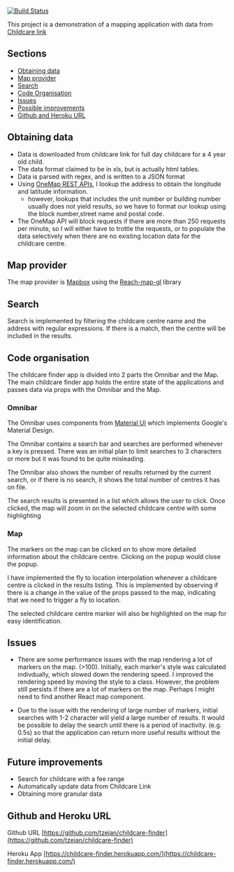 [![Build Status](https://travis-ci.org/tzejan/childcare-finder.svg?branch=master)](https://travis-ci.org/tzejan/childcare-finder)

This project is a demonstration of a mapping application with data from [Childcare link](https://childcarelink.gov.sg/ccls/home/CCLS_Home.jsp)

## Sections

- [Obtaining data](#obtaining-data)
- [Map provider](#map-provider)
- [Search](#search)
- [Code Organisation](#code-organisation)
- [Issues](#issues)
- [Possible improvements](#possible-improvements)
- [Github and Heroku URL](#github-and-heroku-url) 

## Obtaining data
- Data is downloaded from childcare link for full day childcare for a 4 year old child.
- The data format claimed to be in xls, but is actually html tables.
- Data is parsed with regex, and is written to a JSON format
- Using [OneMap REST APIs](https://docs.onemap.sg/#onemap-rest-apis), I lookup the address to obtain the longitude and latitude information.
  - however, lookups that includes the unit number or building number usually does not yield results, so we have to format our lookup using the block number,street name and postal code.
- The OneMap API will block requests if there are more than 250 requests per minute, so I will either have to trottle the requests, or to populate the data selectively when there are no existing location data for the childcare centre.

## Map provider
The map provider is [Mapbox](https://www.mapbox.com/about/maps/) using the [Reach-map-gl](https://uber.github.io/react-map-gl/#/) library

## Search
Search is implemented by filtering the childcare centre name and the address with regular expressions. If there is a match, then the centre will be included in the results.

## Code organisation
The childcare finder app is divided into 2 parts the Omnibar and the Map. The main childcare finder app holds the entire state of the applications and passes data via props with the Omnibar and the Map.
### Omnibar
The Omnibar uses components from [Material UI](https://material-ui-next.com/) which implements Google's Material Design.

The Omnibar contains a search bar and searches are performed whenever a key is pressed. There was an initial plan to limit searches to 3 characters or more but it was found to be quite misleading.

The Omnibar also shows the number of results returned by the current search, or if there is no search, it shows the total number of centres it has on file.

The search results is presented in a list which allows the user to click. Once clicked, the map will zoom in on the selected childcare centre with some highlighting

### Map
The markers on the map can be clicked on to show more detailed information about the childcare centre. Clicking on the popup would close the popup.

I have implemented the fly to location interpolation whenever a childcare centre is clicked in the results listing. This is implemented by observing if there is a change in the value of the props passed to the map, indicating that we need to trigger a fly to location.

The selected childcare centre marker will also be highlighted on the map for easy identification.

## Issues
- There are some performance issues with the map rendering a lot of markers on the map. (>100). Initially, each marker's style was calculated indivdually, which slowed down the rendering speed. I improved the rendering speed by moving the style to a class. However, the problem still persists if there are a lot of markers on the map. Perhaps I might need to find another React map component.

- Due to the issue with the rendering of large number of markers, initial searches with 1-2 character will yield a large number of results. It would be possible to delay the search until there is a period of inactivity. (e.g. 0.5s) so that the application can return more useful results without the initial delay.



## Future improvements
- Search for childcare with a fee range
- Automatically update data from Childcare Link 
- Obtaining more granular data

## Github and Heroku URL
Github URL [https://github.com/tzejan/childcare-finder](https://github.com/tzejan/childcare-finder)  

Heroku App [https://childcare-finder.herokuapp.com/](https://childcare-finder.herokuapp.com/)


